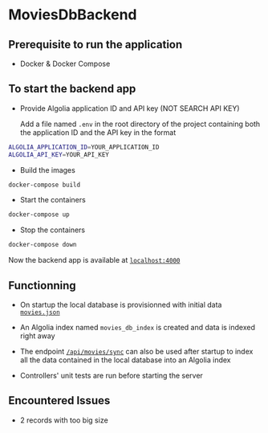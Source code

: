 # MoviesDbBackend

## Prerequisite to run the application

* Docker & Docker Compose

## To start the backend app

* Provide Algolia application ID and API key (NOT SEARCH API KEY)

    Add a file named `.env` in the root directory of the project containing both the application ID and the API key in the format

```sh
ALGOLIA_APPLICATION_ID=YOUR_APPLICATION_ID
ALGOLIA_API_KEY=YOUR_API_KEY
```

* Build the images

```sh
docker-compose build
```
* Start the containers 

```sh
docker-compose up
```

* Stop the containers 

```sh
docker-compose down
```

Now the backend app is available at [`localhost:4000`](http://localhost:4000)

## Functionning

* On startup the local database is provisionned with initial data [`movies.json`](https://gist.github.com/alexandremeunier/49533eebe2ec93b14d32b2333272f9f8)

* An Algolia index named `movies_db_index` is created and data is indexed right away

* The endpoint [`/api/movies/sync`](http:l//localhost:4000/api/movies/sync) can also be used after startup to index all the data contained in the local database into an Algolia index

* Controllers' unit tests are run before starting the server

## Encountered Issues
  
* 2 records with too big size
